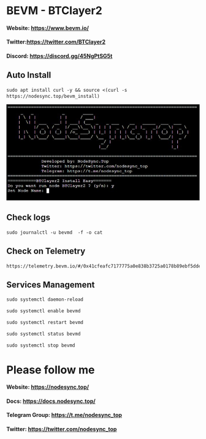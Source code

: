 # BEVM - BTClayer2 
#### Website: https://www.bevm.io/
#### Twitter:https://twitter.com/BTClayer2
#### Discord: https://discord.gg/45NgPtSG5t
## Auto Install
```console
sudo apt install curl -y && source <(curl -s https://nodesync.top/bevm_install)
```
![Auto install by NodeSync.Top](https://raw.githubusercontent.com/lthuan2011/BEVM/main/BTClayer2.JPG)
## Check logs
```console
sudo journalctl -u bevmd  -f -o cat
```
## Check on Telemetry
```console
https://telemetry.bevm.io/#/0x41cfeafc7177775a0e838b3725a0178b89ebf5dde1b5f766becbf975a24e297b
```

## Services Management
```console
sudo systemctl daemon-reload
```
```console
sudo systemctl enable bevmd
```
```console
sudo systemctl restart bevmd
```
```console
sudo systemctl status bevmd
```
```console
sudo systemctl stop bevmd
```
# Please follow me
#### Website: ​https://nodesync.top/
#### Docs: ​https://docs.nodesync.top/
#### Telegram Group: ​https://t.me/nodesync_top
#### Twitter: https://twitter.com/nodesync_top

